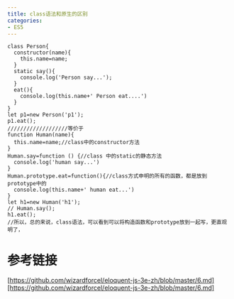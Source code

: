 ```yaml
---
title: class语法和原生的区别
categories: 
- ES5
---
```


```
class Person{
  constructor(name){
    this.name=name;
  }
  static say(){
    console.log('Person say...');
  }
  eat(){
    console.log(this.name+' Person eat....')
  }
}
let p1=new Person('p1');
p1.eat();
///////////////////等价于
function Human(name){
  this.name=name;//class中的constructor方法
}
Human.say=function () {//class 中的static的静态方法
  console.log('human say...')
}
Human.prototype.eat=function(){//class方式申明的所有的函数，都是放到prototype中的
  console.log(this.name+' human eat...')
}
let h1=new Human('h1');
// Human.say();
h1.eat();
//所以，总的来说，class语法，可以看到可以将构造函数和prototype放到一起写，更直观明了，
```
# 参考链接
[https://github.com/wizardforcel/eloquent-js-3e-zh/blob/master/6.md][https://github.com/wizardforcel/eloquent-js-3e-zh/blob/master/6.md]
